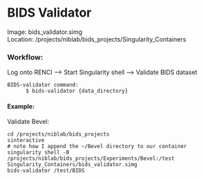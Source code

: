 # BIDS Validator

Image: bids_validator.simg  
Location: /projects/niblab/bids_projects/Singularity_Containers 

### Workflow: <br>
Log onto RENCI --> Start Singularity shell --> Validate BIDS dataset

    BIDS-validator command:
          $ bids-validator {data_directory}


#### Example:

Validate Bevel:
```
cd /projects/niblab/bids_projects
sinteractive
# note how I append the ~/Bevel directory to our container
singularity shell -B /projects/niblab/bids_projects/Experiments/Bevel:/test Singularity_Containers/bids_validator.simg
bids-validator /test/BIDS
```
